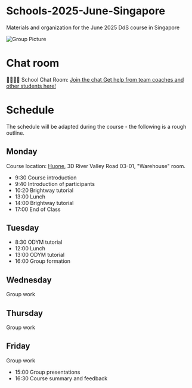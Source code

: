 # Schools-2025-June-Singapore

Materials and organization for the June 2025 DdS course in Singapore

![Group Picture](./group_picture_nus.jpeg)

# Chat room

🙋‍♀️🙋‍♂️ School Chat Room: [Join the chat Get help from team coaches and other students here!](https://matrix.to/#/#dds-schools:matrix.org)

# Schedule

The schedule will be adapted during the course - the following is a rough outline.

## Monday

Course location: [Huone](https://www.huone.events/sg/), 3D River Valley Road 03-01, "Warehouse" room.

* 9:30 Course introduction
* 9:40 Introduction of participants
* 10:20 Brightway tutorial
* 13:00 Lunch
* 14:00 Brightway tutorial
* 17:00 End of Class

## Tuesday

* 8:30 ODYM tutorial
* 12:00 Lunch
* 13:00 ODYM tutorial
* 16:00 Group formation

## Wednesday

Group work

## Thursday

Group work

## Friday

Group work

* 15:00 Group presentations
* 16:30 Course summary and feedback
